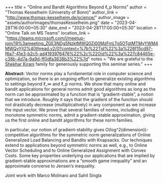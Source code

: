 +++
title = "Online and Bandit Algorithms Beyond ℓ_p Norms"
author = "Thomas Kesselheim (University of Bonn)"
author_link = "http://www.thomas-kesselheim.de/science/"
author_image = "assets/authorImages/thomasKesselheim.png"
date = "2023-04-28T16:00:00+05:30"
date_end = "2023-04-28T17:00:00+05:30"
location = "Online Talk on MS Teams"
location_link = "https://teams.microsoft.com/l/meetup-join/19%3ameeting_ZGE3NDg5NzktMWQ0Zi00MzFmLTg5OTgtMTMyYWM4MWQyYjI2%40thread.v2/0?context=%7b%22Tid%22%3a%226f15cd97-f6a7-41e3-b2c5-ad4193976476%22%2c%22Oid%22%3a%227c84465e-c38b-4d7a-9a9d-ff0dfa3638b3%22%7d"
notes = "We are grateful to the <a href = "https://www.accel.com/people/shekhar-kirani" target= "_blank">Shekhar Kirani</a> family for generously supporting this seminar series."
+++

<b>Abstract:</b>
Vector norms play a fundamental role in computer science and optimization, so there is an ongoing effort to generalize 
existing algorithms to settings beyond ℓ_∞ and ℓ_p norms. We show that many online and bandit applications for general 
norms admit good algorithms as long as the norm can be approximated by a function that is “gradient-stable”, a notion 
that we introduce. Roughly it says that the gradient of the function should not drastically decrease (multiplicatively) 
in any component as we increase the input vector. We prove that several families of norms, including all monotone 
symmetric norms, admit a gradient-stable approximation, giving us the first online and bandit algorithms for these 
norm families.

In particular, our notion of gradient-stability gives O(log^2(dimension))-competitive algorithms for the symmetric 
norm generalizations of Online Generalized Load Balancing and Bandits with Knapsacks. Our techniques extend to 
applications beyond symmetric norms as well, e.g., to Online Vector Scheduling and to Online Generalized Assignment 
with Convex Costs. Some key properties underlying our applications that are implied by gradient-stable approximations 
are a “smooth game inequality” and an approximate converse to Jensen’s inequality.

Joint work with Marco Molinaro and Sahil Singla
